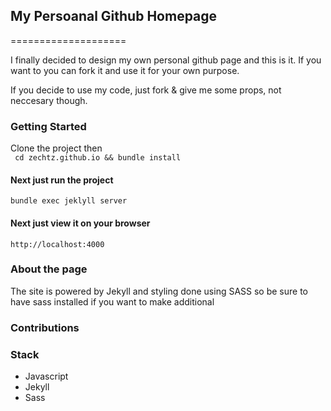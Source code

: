 ## My Persoanal Github Homepage
====================

I finally decided to design my own personal github
page and this is it. If you want to you can fork it and
use it for your own purpose.

If you decide to use my code, just fork & give me some props, not 
neccesary though.

### Getting Started
Clone the project then  
` cd zechtz.github.io && bundle install`
#### Next just run the project
` bundle exec jeklyll server `
#### Next just view it on your browser 
`http://localhost:4000`
### About the page

The site is powered by Jekyll and styling done using 
SASS so be sure to have sass installed if you want to make additional

### Contributions

### Stack 
- Javascript
- Jekyll
- Sass

